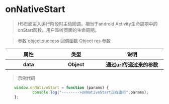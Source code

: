 # onNativeStart
>H5页面进入运行阶段时主动回调，相当于android Activity生命周期中的onStart函数，用户监听页面的生命周期。

> 参数 object.success 回调函数 Object res 参数

<table>
    <thead>
    <tr>
        <th>属性</th>
        <th>类型</th>
        <th>说明</th>
    </tr>
    </thead>
    <tbody>
    <tr>
        <th style="width: 200px">data</th>
        <th style="width: 200px;">Object</th>
        <th style="width: 300px;">
            通过url传递过来的参数
        </th>
    </tr>
    </tbody>
</table>

> 示例代码
```js
    window.onNativeStart = function (params) {
            console.log("-------->onNativeStart正在运行",params);
    };
```
